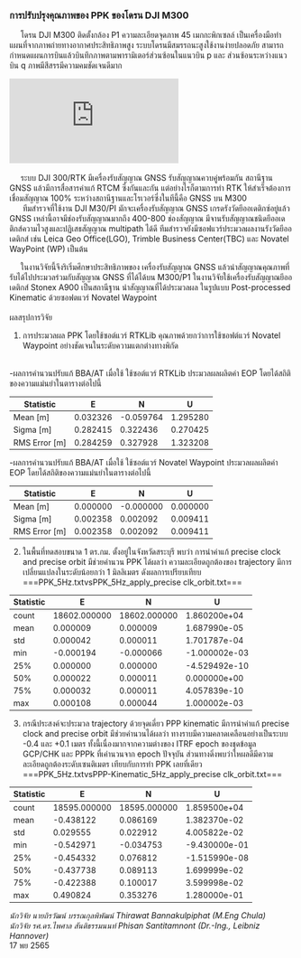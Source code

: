 ### การปรับปรุงคุณภาพของ PPK ของโดรน DJI M300<br/>
&nbsp;&nbsp;&nbsp;&nbsp;&nbsp;โดรน DJI M300 ติดตั้งกล้อง P1 ความละเอียดจุดภาพ 45 เมกกะพิกเซลล์ เป็นเครื่องมือทำแผนที่จากภาพถ่ายทางอากาศประสิทธิภาพสูง ระบบโดรนมีสมรรถนะสูงใช้งานง่ายปลอดภัย สามารถกำหนดแผนการบินแล้วบินทึกภาพตามพารามิเตอร์ส่วนซ้อนในแนวบิน p และ ส่วนซ้อนระหว่างแนวบิน q ภาพมีสีสรรมีความคมชัดเจนดีมาก<br/>

![หลักการคำแหน่งจุดเปิดถ่ายภาพของกล้องถ่ายภาพ](https://github.com/phisan-chula/UAV_Research/blob/main/PrecisePPK_M300/PPK_offset.pdf)

&nbsp;&nbsp;&nbsp;&nbsp;&nbsp;ระบบ DJI 300/RTK มีเครื่องรับสัญญาณ GNSS รับสัญญาณควบคู่พร้อมกัน สถานีฐาน GNSS แล้วมีการสื่อสารค่าแก้ RTCM ซึ่งกันและกัน แต่อย่างไรก็ตามการทำ RTK ให้สำเร็จต้องการเชื่อมสัญญาณ 100% ระหว่างสถานีฐานและโรเวอร์ซี่งในทีนี้คือ GNSS บน M300<br/>
&nbsp;&nbsp;&nbsp;&nbsp;&nbsp; ทีมสำรวจที่ใช้งาน DJI M30/PI มักจะเครื่องรับสัญญาณ GNSS เกรดรังวัดยีออเดติกซ์อยู่แล้ว GNSS เหล่านี้อาจมีช่องรับสัญญาณมากถึง 400-800 ช่องสัญญาณ มีจานรับสัญญาณชนิดยีออเดติกส์ความไวสูงและปฏิเสธสัญญาณ multipath ได้ดี ทีมสำรวจยังมีซอฟแวร์ประมวลผลงานรังวัดยีออเดติกส์ เช่น Leica Geo Office(LGO), Trimble Business Center(TBC) และ Novatel WayPoint (WP) เป็นต้น<br/>

&nbsp;&nbsp;&nbsp;&nbsp;&nbsp;ในงานวิจัยนี้จึงริเริ่มศึกษาประสิทธิภาพของ เครื่องรับสัญญาณ GNSS แล้วนำสัญญาณคุณภาพที่รับได้ไปประมวลร่วมกับสัญญาณ GNSS ที่ได้ได้บน M300/P1 ในงานวิจัยใช้เครื่องรับสัญญาณยีออเดติกส์ Stonex A900 เป็นสถานีฐาน นำสัญญาณที่ได้ประมวลผล ในรูปแบบ Post-processed Kinematic ด้วยซอฟตแวร์ Novatel Waypoint<br/>
<br/>
ผลสรุปการวิจัย<br/>
1. การประมวลผล PPK โดยใช้ซอต์แวร์ RTKLib คุณภาพด้วยกว่าการใช้ซอฟต์แวร์ Novatel Waypoint อย่างชัดเจนในระดับความแตกต่างทางพิกัด <br/>
<br/>
-ผลการคำนวนปรับแก้ BBA/AT เมื่อใช้ ใช้ซอต์แวร์ RTKLib ประมวลผลผลิตค่า EOP โดยได้สถิติของความแม่นยำในตารางต่อไปนี้<br/>

|  Statistic |  E  |   N    |   U   |
|    ---     | --- | ---     | ---  |  
| Mean [m]   |     0.032326 | -0.059764 | 1.295280 |
| Sigma [m]   |    0.282415 |  0.322436 |  0.270425 |
| RMS Error [m] |  0.284259 |  0.327928  |  1.323208 |

-ผลการคำนวนปรับแก้ BBA/AT เมื่อใช้ ใช้ซอต์แวร์ Novatel Waypoint ประมวลผลผลิตค่า EOP โดยได้สถิติของความแม่นยำในตารางต่อไปนี้ <br/>

|  Statistic |  E  |  N    |   U |
|    ---     | --- |   --- | --- |  
| Mean [m] |  0.000000  |  -0.000000 |  0.000000 |
| Sigma [m]  |  0.002358 |  0.002092 |  0.009411 |
| RMS Error [m] |  0.002358  |  0.002092 |  0.009411 |

2. ในพื้นที่ทดสอบขนาด 1 ตร.กม. ตั้งอยู่ในจังหวัดสระบุรี พบว่า การนำค่าแก้  precise clock and precise orbit มีช่วยคำนวน PPK ได้ผลว่า ความละเอียดถูกต้องของ trajectory มีการเปลี่ยนแปลงในระดับน้อยกว่า 1 มิลลิเมตร ดังผลการเปรียบเทียบ<br/>
===PPK_5Hz.txtvsPPK_5Hz_apply_precise clk_orbit.txt===<br/>

|  Statistic |  E  |  N    |   U |
|    ---     | --- | --- | --- |   
| count |  18602.000000   |  18602.000000 |  1.860200e+04 |
| mean  |      0.000009   |      0.000009 |   1.687990e-05 |
| std   |      0.000042   |     0.000011|   1.701787e-04 |
| min   |     -0.000194   |   -0.000066 |  -1.000002e-03 |
| 25%   |      0.000000   |    0.000000 | -4.529492e-10 |
| 50%   |      0.000022   |    0.000011 |  0.000000e+00 |
| 75%   |      0.000032   |    0.000011 |  4.057839e-10 |
| max   |     0.000108    |   0.000044 |  1.000002e-03 |

3. กรณีประสงค์จะประมวล trajectory ด้วยจุดเดี่ยว PPP kinematic มีการนำค่าแก้  precise clock and precise orbit มีช่วยคำนวนได้ผลว่า ทางราบมีความคลาดเคลือนอย่างเป็นระบบ -0.4 และ +0.1 เมตร ทั้งนี้เนื่องมากจากความต่างของ ITRF epoch ของชุดข้อมูล GCP/CHK และ PPPk ที่เคำนวนจาก epoch ปัจจุบัน   ส่วนทางดิ่งพบว่าใหผลดีมีความละเอียดถูกต้องระดับเซนติเมตร เทียบกับการทำ PPK เลยที่เดียว<br/>
===PPK_5Hz.txtvsPPP-Kinematic_5Hz_apply_precise clk_orbit.txt===<br/>

|  Statistic |  E  |  N    |   U |
|    ---     | --- | --- | --- | 
| count |  18595.000000  |   18595.000000  |  1.859500e+04  |
| mean  |     -0.438122  |     0.086169    | 1.382370e-02   |
| std   |      0.029555  |     0.022912    |  4.005822e-02  |
| min   |     -0.542971  |    -0.034753    |  -9.430000e-01  |
| 25%   |     -0.454332  |     0.076812    |  -1.515990e-08  |
| 50%   |     -0.437738  |     0.089113    |  1.699999e-02  |
| 75%   |     -0.422388  |     0.100017    | 3.599998e-02  |
| max   |      0.490824  |     0.353276    | 1.280000e-01  |


*นักวิจัย นายถิรวัฒน์ บรรณกุลพิพัฒน์ Thirawat Bannakulpiphat  (M.Eng Chula)*<br/>
*นักวิจัย รศ.ดร.ไพศาล สันติธรรมนนท์ Phisan Santitamnont  (Dr.-Ing., Leibniz Hannover)*<br/>
17 พย 2565<br/>

